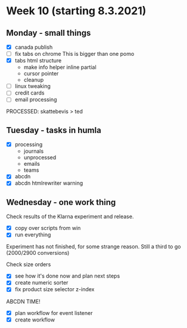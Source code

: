 # Week 10 (starting 8.3.2021)

## Monday - small things

- [x] canada publish
- [ ] fix tabs on chrome
  This is bigger than one pomo
- [x] tabs html structure
  - make info helper inline partial
  - cursor pointer
  - cleanup
- [ ] linux tweaking
- [ ] credit cards
- [ ] email processing

PROCESSED: skattebevis > ted

## Tuesday - tasks in humla

- [x] processing
  - journals
  - unprocessed
  - emails
  - teams
- [x] abcdn
- [x] abcdn htmlrewriter warning

## Wednesday - one work thing

Check results of the Klarna experiment and release.

- [x] copy over scripts from win
- [x] run everything

Experiment has not finished, for some strange reason. Still a third to go (2000/2900 conversions)

Check size orders

- [x] see how it's done now and plan next steps
- [x] create numeric sorter
- [x] fix product size selector z-index

ABCDN TIME!

- [x] plan workflow for event listener
- [x] create workflow
